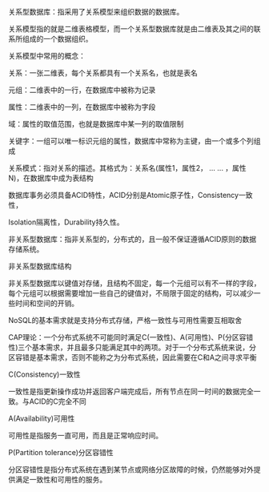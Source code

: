 关系型数据库：指采用了关系模型来组织数据的数据库。

关系模型指的就是二维表格模型，而一个关系型数据库就是由二维表及其之间的联系所组成的一个数据组织。

关系模型中常用的概念：

关系：一张二维表，每个关系都具有一个关系名，也就是表名

元组：二维表中的一行，在数据库中被称为记录

属性：二维表中的一列，在数据库中被称为字段

域：属性的取值范围，也就是数据库中某一列的取值限制

关键字：一组可以唯一标识元组的属性，数据库中常称为主键，由一个或多个列组成

关系模式：指对关系的描述。其格式为：关系名(属性1，属性2， ... ... ，属性N)，在数据库中成为表结构

数据库事务必须具备ACID特性，ACID分别是Atomic原子性，Consistency一致性，

Isolation隔离性，Durability持久性。

 

非关系型数据库：指非关系型的，分布式的，且一般不保证遵循ACID原则的数据存储系统。

非关系型数据库结构

非关系型数据库以键值对存储，且结构不固定，每一个元组可以有不一样的字段，每个元组可以根据需要增加一些自己的键值对，不局限于固定的结构，可以减少一些时间和空间的开销。

 

NoSQL的基本需求就是支持分布式存储，严格一致性与可用性需要互相取舍

CAP理论：一个分布式系统不可能同时满足C(一致性)、A(可用性)、P(分区容错性)三个基本需求，并且最多只能满足其中的两项。对于一个分布式系统来说，分区容错是基本需求，否则不能称之为分布式系统，因此需要在C和A之间寻求平衡

C(Consistency)一致性

一致性是指更新操作成功并返回客户端完成后，所有节点在同一时间的数据完全一致。与ACID的C完全不同

A(Availability)可用性

可用性是指服务一直可用，而且是正常响应时间。

P(Partition tolerance)分区容错性

分区容错性是指分布式系统在遇到某节点或网络分区故障的时候，仍然能够对外提供满足一致性和可用性的服务。

 

##### 